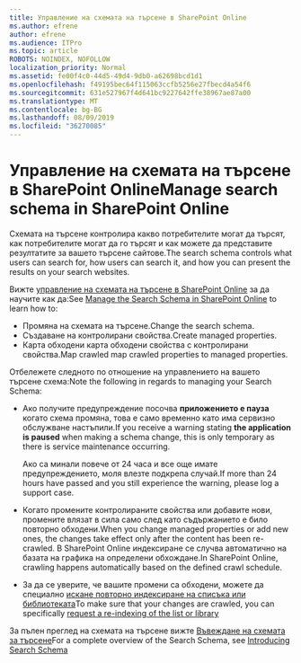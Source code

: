 ```yaml
---
title: Управление на схемата на търсене в SharePoint Online
ms.author: efrene
author: efrene
ms.audience: ITPro
ms.topic: article
ROBOTS: NOINDEX, NOFOLLOW
localization_priority: Normal
ms.assetid: fe00f4c0-44d5-49d4-9db0-a62698bcd1d1
ms.openlocfilehash: f49195bec64f115063ccfb5256e27fbecd4a54f6
ms.sourcegitcommit: 631e527967f4d641bc9227642ffe38967ae87a00
ms.translationtype: MT
ms.contentlocale: bg-BG
ms.lasthandoff: 08/09/2019
ms.locfileid: "36270085"
---
```

# <a name="manage-search-schema-in-sharepoint-online"></a><span data-ttu-id="51087-102">Управление на схемата на търсене в SharePoint Online</span><span class="sxs-lookup"><span data-stu-id="51087-102">Manage search schema in SharePoint Online</span></span>

<span data-ttu-id="51087-103">Схемата на търсене контролира какво потребителите могат да търсят, как потребителите могат да го търсят и как можете да представите резултатите за вашето търсене сайтове.</span><span class="sxs-lookup"><span data-stu-id="51087-103">The search schema controls what users can search for, how users can search it, and how you can present the results on your search websites.</span></span> 

<span data-ttu-id="51087-104">Вижте [управление на схемата на търсене в SharePoint Online](https://docs.microsoft.com/sharepoint/manage-search-schema) за да научите как да:</span><span class="sxs-lookup"><span data-stu-id="51087-104">See [Manage the Search Schema in SharePoint Online](https://docs.microsoft.com/sharepoint/manage-search-schema) to learn how to:</span></span> 
- <span data-ttu-id="51087-105">Промяна на схемата на търсене.</span><span class="sxs-lookup"><span data-stu-id="51087-105">Change the search schema.</span></span>
- <span data-ttu-id="51087-106">Създаване на контролирани свойства.</span><span class="sxs-lookup"><span data-stu-id="51087-106">Create managed properties.</span></span>
- <span data-ttu-id="51087-107">Карта обходени карта обходени свойства с контролирани свойства.</span><span class="sxs-lookup"><span data-stu-id="51087-107">Map crawled map crawled properties to managed properties.</span></span>

<span data-ttu-id="51087-108">Отбележете следното по отношение на управлението на вашето търсене схема:</span><span class="sxs-lookup"><span data-stu-id="51087-108">Note the following in regards to managing your Search Schema:</span></span>

- <span data-ttu-id="51087-109">Ако получите предупреждение посочва **приложението е пауза** когато схема промяна, това е само временно като има сервизно обслужване настъпили.</span><span class="sxs-lookup"><span data-stu-id="51087-109">If you receive a warning stating **the application is paused** when making a schema change, this is only temporary as there is service maintenance occurring.</span></span> 

    <span data-ttu-id="51087-110">Ако са минали повече от 24 часа и все още имате предупреждението, моля влезте подкрепа случай.</span><span class="sxs-lookup"><span data-stu-id="51087-110">If more than 24 hours have passed and you still experience the warning, please log a support case.</span></span>
- <span data-ttu-id="51087-111">Когато промените контролираните свойства или добавите нови, промените влязат в сила само след като съдържанието е било повторно обходени.</span><span class="sxs-lookup"><span data-stu-id="51087-111">When you change managed properties or add new ones, the changes take effect only after the content has been re-crawled.</span></span> <span data-ttu-id="51087-112">В SharePoint Online индексиране се случва автоматично на базата на графика на определени обхождане.</span><span class="sxs-lookup"><span data-stu-id="51087-112">In SharePoint Online, crawling happens automatically based on the defined crawl schedule.</span></span>
- <span data-ttu-id="51087-113">За да се уверите, че вашите промени са обходени, можете да специално [искане повторно индексиране на списъка или библиотеката](https://docs.microsoft.com/sharepoint/manage-search-schema#request-re-indexing-of-a-document-library-or-list)</span><span class="sxs-lookup"><span data-stu-id="51087-113">To make sure that your changes are crawled, you can specifically [request a re-indexing of the list or library](https://docs.microsoft.com/sharepoint/manage-search-schema#request-re-indexing-of-a-document-library-or-list)</span></span> 

<span data-ttu-id="51087-114">За пълен преглед на схемата на търсене вижте [Въвеждане на схемата за търсене](https://blogs.technet.microsoft.com/tothesharepoint/2012/11/25/introducing-search-schema-for-sharepoint-2013/)</span><span class="sxs-lookup"><span data-stu-id="51087-114">For a complete overview of the Search Schema, see [Introducing Search Schema](https://blogs.technet.microsoft.com/tothesharepoint/2012/11/25/introducing-search-schema-for-sharepoint-2013/)</span></span> 


